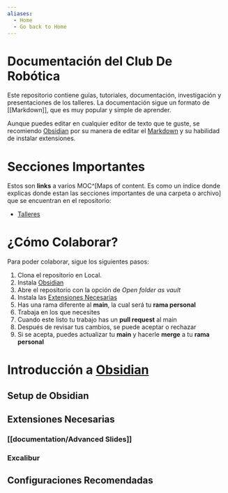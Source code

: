```yaml
---
aliases:
  - Home
  - Go back to Home
---
```

# Documentación del Club De Robótica

Este repositorio contiene guías, tutoriales, documentación, investigación y presentaciones de los talleres. La documentación sigue un formato de [[Markdown]], que es muy popular y simple de aprender.

Aunque puedes editar en cualquier editor de texto que te guste, se recomiendo [Obsidian](documentation/Obsidian.md) por su manera de editar el [Markdown](Markdown) y su habilidad de instalar extensiones.

# Secciones Importantes

Estos son **links** a varios MOC^[Maps of content. Es como un índice donde explicas donde estan las secciones importantes de una carpeta o archivo] que se encuentran en el repositorio:

- [Talleres](talleres/Talleres%20MOC.md)

# ¿Cómo Colaborar?

Para poder colaborar, sigue los siguientes pasos:

1. Clona el repositorio en Local.
2. Instala [Obsidian](documentation/Obsidian.md)
3. Abre el repositorio con la opción de *Open folder as vault*
4. Instala las [Extensiones Necesarias](README.md#Extensiones%20Necesarias)
5. Has una rama diferente al **main**, la cual será tu **rama personal**
6. Trabaja en los que necesites
7. Cuando este listo tu trabajo has un **pull request** al main
8. Después de revisar tus cambios, se puede aceptar o rechazar
9. Si se acepta, puedes actualizar tu **main** y hacerle **merge** a tu **rama personal**

# Introducción a [Obsidian](documentation/Obsidian.md)

## Setup de Obsidian

## Extensiones Necesarias


### [[documentation/Advanced Slides]]
### Excalibur

## Configuraciones Recomendadas

